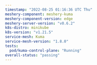 ```yaml
---
timestamp: "2022-08-25 01:16:36 UTC Thu"
meshery-component: meshery-kuma
meshery-component-version: edge
meshery-server-version: "v0.6.2"
k8s-distro: minikube
k8s-version: "v1.21.5"
service-mesh: Kuma
service-mesh-version: "1.8.0"
tests:
  pod/kuma-control-plane: "Running"
overall-status: "passing"
---
```

